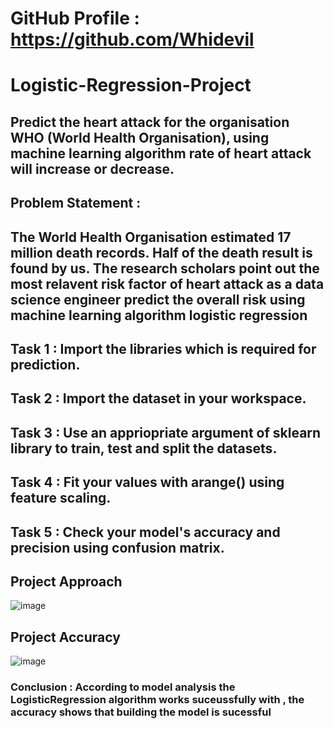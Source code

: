 # GitHub Profile : https://github.com/Whidevil
# Logistic-Regression-Project
## Predict the heart attack for the organisation WHO (World Health Organisation), using machine learning algorithm rate of heart attack will increase or decrease.
## **Problem Statement** : 
## The World Health Organisation estimated 17 million death records. Half of the death result is found by us. The research scholars point out the most relavent risk factor of heart attack as a data science engineer predict the overall risk using machine learning algorithm logistic regression
## **Task 1** : Import the libraries which is required for prediction.
## **Task 2** : Import the dataset in your workspace.
## **Task 3** : Use an appriopriate argument of sklearn library to train, test and split the datasets.

## **Task 4** : Fit your values with arange() using feature scaling.
## **Task 5** : Check your model's accuracy and precision using confusion matrix.
## Project Approach
![image](https://github.com/Whidevil/Logistic-Regression-Project/assets/89446089/63138ef0-862b-45c5-b614-e5b53454dfc1)
## Project Accuracy
![image](https://github.com/Whidevil/Logistic-Regression-Project/assets/89446089/29fd14e6-3729-42e8-9286-92fa8e723138)
### **Conclusion** : According to model analysis the LogisticRegression algorithm works suceussfully with , the accuracy shows that building the model is sucessful
